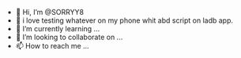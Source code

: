 - 👋 Hi, I’m @SORRYY8
- 👀 i love testing whatever on my phone whit abd script on ladb app.
- 🌱 I’m currently learning ...
- 💞️ I’m looking to collaborate on ...
- 📫 How to reach me ...

<!---
SORRYY8/SORRYY8 is a ✨ special ✨ repository because its `README.md` (this file) appears on your GitHub profile.
You can click the Preview link to take a look at your changes.
--->
